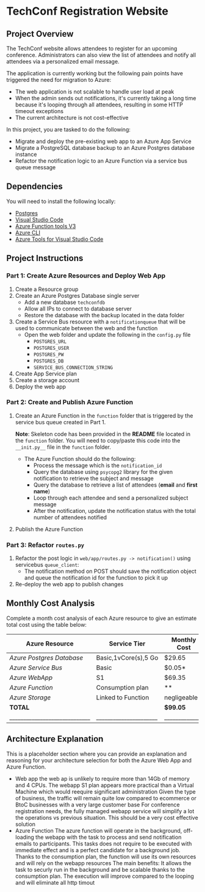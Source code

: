 # TechConf Registration Website

## Project Overview
The TechConf website allows attendees to register for an upcoming conference. Administrators can also view the list of attendees and notify all attendees via a personalized email message.

The application is currently working but the following pain points have triggered the need for migration to Azure:
 - The web application is not scalable to handle user load at peak
 - When the admin sends out notifications, it's currently taking a long time because it's looping through all attendees, resulting in some HTTP timeout exceptions
 - The current architecture is not cost-effective 

In this project, you are tasked to do the following:
- Migrate and deploy the pre-existing web app to an Azure App Service
- Migrate a PostgreSQL database backup to an Azure Postgres database instance
- Refactor the notification logic to an Azure Function via a service bus queue message

## Dependencies

You will need to install the following locally:
- [Postgres](https://www.postgresql.org/download/)
- [Visual Studio Code](https://code.visualstudio.com/download)
- [Azure Function tools V3](https://docs.microsoft.com/en-us/azure/azure-functions/functions-run-local?tabs=windows%2Ccsharp%2Cbash#install-the-azure-functions-core-tools)
- [Azure CLI](https://docs.microsoft.com/en-us/cli/azure/install-azure-cli?view=azure-cli-latest)
- [Azure Tools for Visual Studio Code](https://marketplace.visualstudio.com/items?itemName=ms-vscode.vscode-node-azure-pack)

## Project Instructions

### Part 1: Create Azure Resources and Deploy Web App
1. Create a Resource group
2. Create an Azure Postgres Database single server
   - Add a new database `techconfdb`
   - Allow all IPs to connect to database server
   - Restore the database with the backup located in the data folder
3. Create a Service Bus resource with a `notificationqueue` that will be used to communicate between the web and the function
   - Open the web folder and update the following in the `config.py` file
      - `POSTGRES_URL`
      - `POSTGRES_USER`
      - `POSTGRES_PW`
      - `POSTGRES_DB`
      - `SERVICE_BUS_CONNECTION_STRING`
4. Create App Service plan
5. Create a storage account
6. Deploy the web app

### Part 2: Create and Publish Azure Function
1. Create an Azure Function in the `function` folder that is triggered by the service bus queue created in Part 1.

      **Note**: Skeleton code has been provided in the **README** file located in the `function` folder. You will need to copy/paste this code into the `__init.py__` file in the `function` folder.
      - The Azure Function should do the following:
         - Process the message which is the `notification_id`
         - Query the database using `psycopg2` library for the given notification to retrieve the subject and message
         - Query the database to retrieve a list of attendees (**email** and **first name**)
         - Loop through each attendee and send a personalized subject message
         - After the notification, update the notification status with the total number of attendees notified
2. Publish the Azure Function

### Part 3: Refactor `routes.py`
1. Refactor the post logic in `web/app/routes.py -> notification()` using servicebus `queue_client`:
   - The notification method on POST should save the notification object and queue the notification id for the function to pick it up
2. Re-deploy the web app to publish changes

## Monthly Cost Analysis
Complete a month cost analysis of each Azure resource to give an estimate total cost using the table below:

| Azure Resource              | Service Tier         | Monthly Cost |
| ----------------------------| -------------------- | ------------ |
| *Azure Postgres Database*   | Basic,1vCore(s),5 Go |  $29.65      |
| *Azure Service Bus*         |      Basic           |   $0.05*     | * per million operations per month unlikely to be exceeded
| *Azure WebApp*              |      S1              |  $69.35      | I use a F1 but the "real" app might use a production plan - Start with S1
| *Azure Function*            |  Consumption plan    |     **       | ** only pay what I use based on number of executions, length of execution and memory used - Free in year 1
| *Azure Storage*             |  Linked to Function  | negligeable  |  storage used by the function to store operation information - negligeable amount of data
| **TOTAL**                   |                      |**$99.05**    |
|_____________________________|______________________|______________|

## Architecture Explanation
This is a placeholder section where you can provide an explanation and reasoning for your architecture selection for both the Azure Web App and Azure Function.
- Web app
the web ap is unlikely to require more than 14Gb of memory and 4 CPUs. The webapp S1 plan appears more practical than a Virtual Machine which would reequire significant administration
Given the type of business, the traffic will remain quite low compared to ecommerce or BtoC businesses with a very large customer base
For conference registration needs, the fully managed webapp service will simplify a lot the operations vs previous situation. This should be a very cost effective solution
- Azure Function
The azure function will operate in the background, off-loading the webapp with the task to process and send notification emails to participants. This tasks does not require to be executed with immediate effect and is a perfect candidate for a background job. Thanks to the consumption plan, the function will use its own resources and will rely on the webapp resources 
The main benefits: It allows the task to securly run in the background and be scalable thanks to the consumption plan. The execution will improve compared to the looping and will eliminate all http timout 

